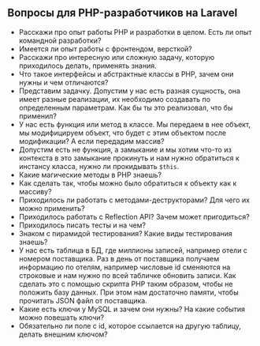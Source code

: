 ## Вопросы для PHP-разработчиков на Laravel

<!-- TODO: добавить ответы -->

* Расскажи про опыт работы PHP и разработки в целом. Есть ли опыт командной разработки?
* Имеется ли опыт работы с фронтендом, версткой?
* Расскажи про интересную или сложную задачу, которую приходилось делать, применять знания.
* Что такое интерфейсы и абстрактные классы в PHP, зачем они нужны и чем отличаются?
* Представим задачку. Допустим у нас есть разная сущность, она имеет разные реализации, их необходимо создавать по определенным параметрам. Как бы ты это реализовал, что бы применил?
* У нас есть функция или метод в классе. Мы передаем в нее объект, мы модифицируем объект, что будет с этим объектом после модификации? А если передадим массив?
* Допустим есть не функция, а замыкание и мы хотим что-то из контекста в это замыкание прокинуть и нам нужно обратиться к инстансу класса, нужно ли прокидывать `$this`.
* Какие магические методы в PHP знаешь?
* Как сделать так, чтобы можно было обратиться к объекту как к массиву?
* Приходилось ли работать с методами-деструкторами? Для чего их можно применить?
* Приходилось работать с Reflection API? Зачем может пригодиться?
* Приходилось писать тесты и на чем?
* Знаком с пирамидой тестирования? Какие виды тестирования знаешь?
* У нас есть таблица в БД, где миллионы записей, например отели с номером поставщика. Раз в день от поставщика получаем информацию по отелям, например числовые id сменяются на строковые и нам нужно по всей табличке обновить записи. Как сделать это с помощью скрипта PHP таким образом, чтобы не положить базу данных. При этом нам достаточно памяти, чтобы прочитать JSON файл от поставщика.
* Какие есть ключи у MySQL и зачем они нужны? На какие события можно повешать ключи?
* Обязательно ли поле с id, которое ссылается на другую таблицу, делать внешним ключом?
